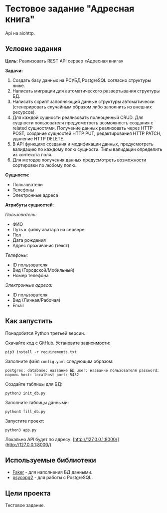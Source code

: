 # Тестовое задание "Адресная книга"

Api на aiohttp.


## Условие задания

**Цель:** Реализовать REST API сервер «Адресная книга»

**Задачи:**
1)   Создать базу данных на РСУБД PostgreSQL согласно структуры ниже.
2)   Написать миграции для автоматического развертывания структуры БД.
3)   Написать скрипт заполняющий данные структуры автоматически
(сгенерировать случайным образом либо заполнить из внешних ресурсов).
4)   Для каждой сущности реализовать полноценный CRUD. 
Для сущности пользователя предусмотреть возможность создания с related сущностями. 
Получение данных реализовать через HTTP POST, создание сущностей HTTP PUT, 
редактирования HTTP PATCH, удаление HTTP DELETE.
5)   В API функциях создания и модификации данных, предусмотреть валидацию по каждому полю сущности. 
Типы валидации определить из контекста поля.
6)   Для методов получения данных предусмотреть возможности сортировки по любому полю.

**Сущности:**
* Пользователи
* Телефоны
* Электронные адреса

**Атрибуты сущностей**:

_Пользователь:_
* ФИО
* Путь к файлу аватара на сервере
* Пол
* Дата рождения
* Адрес проживания (текст)

_Телефоны:_
* ID пользователя
* Вид (Городской/Мобильный)
* Номер телефона

_Электронные адреса:_
* ID пользователя
* Вид (Личная/Рабочая)
* Email


## Как запустить

Понадобится Python третьей версии.

Скачайте код с GitHub. Установите зависимости:

`pip3 install -r requirements.txt`

Заполните файл `config.yaml` следующим образом:

`postgres:
  database: название БД
  user: название пользователя
  password: пароль
  host: localhost
  port: 5432`
  
Создайте таблицы для БД:

`python3 init_db.py`

Заполните таблицы данными:

`python3 fill_db.py`

Запустите проект:

`python3 app.py`

Локально API будет по адресу: [http://127.0.0.1:8000/](http://127.0.0.1:8000/) 


## Используемые библиотеки

* [Faker](https://pypi.org/project/Faker/) - для наполнения БД данными.
* [psycopg2](https://pypi.org/project/psycopg2/) - для работы с PostgreSQL.


## Цели проекта

Тестовое задание.
